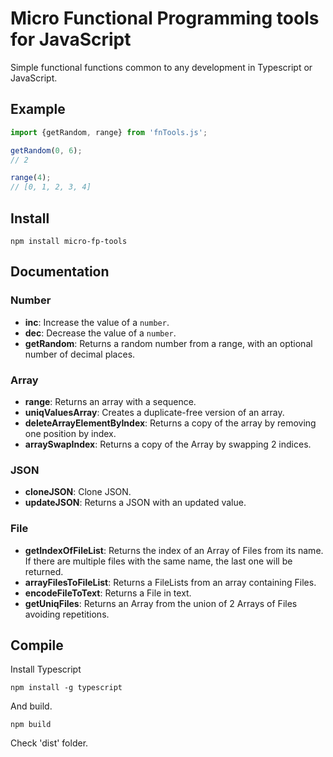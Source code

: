 # Micro Functional Programming tools for JavaScript

Simple functional functions common to any development in Typescript or JavaScript.

## Example

```javascript
import {getRandom, range} from 'fnTools.js';

getRandom(0, 6);
// 2

range(4);
// [0, 1, 2, 3, 4]
```

## Install

```shell
npm install micro-fp-tools
```

## Documentation

### Number


- **inc**: Increase the value of a `number`.
- **dec**: Decrease the value of a `number`.
- **getRandom**: Returns a random number from a range, with an optional number of decimal places.

### Array

- **range**: Returns an array with a sequence.
- **uniqValuesArray**: Creates a duplicate-free version of an array.
- **deleteArrayElementByIndex**: Returns a copy of the array by removing one position by index.
- **arraySwapIndex**: Returns a copy of the Array by swapping 2 indices.

### JSON

- **cloneJSON**: Clone JSON.
- **updateJSON**: Returns a JSON with an updated value.

### File

- **getIndexOfFileList**: Returns the index of an Array of Files from its name. If there are multiple files with the same name, the last one will be returned.
- **arrayFilesToFileList**: Returns a FileLists from an array containing Files.
- **encodeFileToText**: Returns a File in text.
- **getUniqFiles**: Returns an Array from the union of 2 Arrays of Files avoiding repetitions.

## Compile

Install Typescript

```shell
npm install -g typescript
```

And build.

```shell
npm build
````

Check 'dist' folder.

